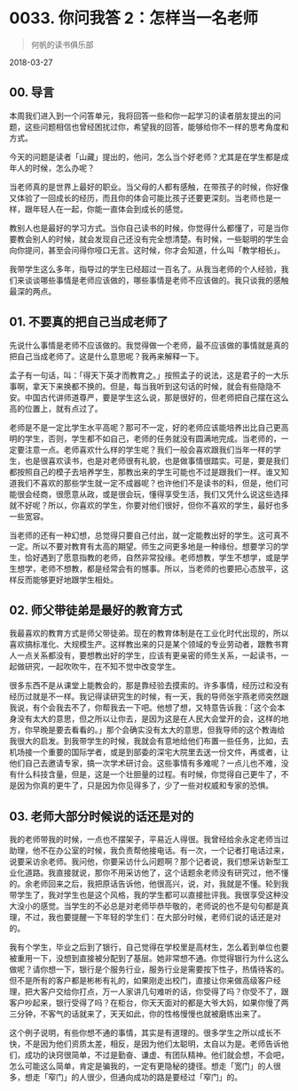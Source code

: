 # 0033. 你问我答 2：怎样当一名老师

> 何帆的读书俱乐部

2018-03-27

## 00. 导言

本周我们进入到一个问答单元，我将回答一些和你一起学习的读者朋友提出的问题，这些问题相信也曾经困扰过你，希望我的回答，能够给你不一样的思考角度和方式。

今天的问题是读者「山藏」提出的，他问，怎么当个好老师？尤其是在学生都是成年人的时候，怎么办呢？

当老师真的是世界上最好的职业。当父母的人都有感触，在带孩子的时候，你好像又体验了一回成长的经历，而且你的体会可能比孩子还要更深刻。当老师也是一样，跟年轻人在一起，你能一直体会到成长的感觉。

教别人也是最好的学习方式。当你自己读书的时候，你觉得什么都懂了，可是当你要教会别人的时候，就会发现自己还没有完全想清楚。有时候，一些聪明的学生会向你提问，甚至会问得你哑口无言。这时候，你才会知道，什么叫「教学相长」。

我带学生这么多年，指导过的学生已经超过一百名了。从我当老师的个人经验，我们来谈谈哪些事情是老师应该做的，哪些事情是老师不应该做的。我只谈我的感触最深的两点。

## 01. 不要真的把自己当成老师了

先说什么事情是老师不应该做的。我觉得做一个老师，最不应该做的事情就是真的把自己当成老师了。这是什么意思呢？我再来解释一下。

孟子有一句话，叫：「得天下英才而教育之。」按照孟子的说法，这是君子的一大乐事啊，拿天下来换都不换的。但是，每当我听到这句话的时候，就会有些隐隐不安。中国古代讲师道尊严，要是学生这么说，那是很好的，但老师把自己摆在这么高的位置上，就有点过了。

老师是不是一定比学生水平高呢？那可不一定，好的老师应该能培养出比自己更高明的学生，否则，学生都不如自己，老师的任务就没有圆满地完成。当老师的，一定要注意一点。老师喜欢什么样的学生呢？我们一般会喜欢跟我们当年一样的学生，也是很喜欢读书，也是对老师很有礼貌，也是做事情很踏实。可是，要是我们都按照自己的模子去培养学生，那教出来的学生可能也不过是跟我们一样。谁又知道我们不喜欢的那些学生就一定不成器呢？也许他们不是读书的料，但是，他们可能很会经商，很愿意从政，或是很会玩，懂得享受生活，我们又凭什么说这些选择就不好呢？所以，你喜欢的学生，你要对他们很好，但你不喜欢的学生，最好也多一些宽容。

当老师的还有一种幻想，总觉得只要自己付出，就一定能教出好的学生。这可真不一定。所以不要对教育有太高的期望。师生之间更多地是一种缘份。想要学习的学生，恰好遇到了愿意指教的老师，自然非常投缘。老师想教，学生不想学，或是学生想学，老师不想教，都是经常会有的憾事。所以，当老师的也要把心态放平，这样反而能够更好地跟学生相处。

## 02. 师父带徒弟是最好的教育方式

我最喜欢的教育方式是师父带徒弟。现在的教育体制是在工业化时代出现的，所以喜欢搞标准化、大规模生产。这样教出来的只是某个领域的专业劳动者，跟教书育人一点关系都没有，要想教出好的学生，应该有更亲密的师生关系，一起读书，一起做研究，一起吹吹牛，在不知不觉中改变学生。

很多东西不是从课堂上能教会的，那是靠经验去摸索的。许多事情，经历过和没有经历过就是不一样。我记得读研究生的时候，有一天，我的导师张宇燕老师突然跟我说，有个会我去不了，你帮我去一下吧。他想了想，又特意告诉我：「这个会本身没有太大的意思，但之所以让你去，是因为这是在人民大会堂开的会，这样的地方，你早晚是要去看看的。」那个会确实没有太大的意思，但我导师的这个教诲给我很大的启发。到我带学生的时候，我就会有意地给他们布置一些任务，比如，去机场接一个重要的国际学者，或是到部委的深宅大院里去送一份文件，再或者，让他们自己去邀请专家，搞一次学术研讨会。这些事情有多难呢？一点儿也不难，没有什么科技含量，但是，这是一个壮胆量的过程。有时候，你觉得自己更牛了，不是因为你真的更牛了，只是因为你见得多了，少了一些对权威和专家的恐惧。

## 03. 老师大部分时候说的话还是对的

我的老师带我的时候，一点也不摆架子，平易近人得很。我曾经给余永定老师当过助理，他不在办公室的时候，我负责帮他接电话。有一次，一个记者打电话过来，说要采访余老师。我问他，你要采访什么问题啊？那个记者说，我们想采访新型工业化道路。我直接就说，那你不用采访他了，这个话题余老师没有研究过，他不懂的。余老师回来之后，我把原话告诉他，他很高兴，说，对，我就是不懂。轮到我带学生了，我对学生也是这个风格，我的学生都可以直接批评我。我很享受这种没大没小的感觉。当学生的不必总是对老师毕恭毕敬的，老师说的也不是句句都是真理，不过，我也要提醒一下年轻的学生们：在大部分时候，老师们说的话还是对的。

我有个学生，毕业之后到了银行，自己觉得在学校里是高材生，怎么着到单位也要被重用一下，没想到直接被分配到了基层。她非常想不通。你觉得银行为什么这么做呢？请你想一下，银行是个服务行业，服务行业是需要按下性子，热情待客的。但不是所有的客户都是彬彬有礼的，如果刚走出校门，直接让你来做高级客户经理，把大客户交给你打点，万一人家讲几句难听的话，你受得了吗？你受不了，跟客户吵起来，银行受得了吗？在柜台，你天天面对的都是大爷大妈，如果你慢了两三分钟，不客气的话就来了，天天如此，你的性格慢慢也就被磨练出来了。

这个例子说明，有些你想不通的事情，其实是有道理的。很多学生之所以成长不快，不是因为他们资质太差，相反，是因为他们太聪明，太自以为是。老师告诉他们，成功的诀窍很简单，不过是勤奋、谦虚、有团队精神。他们就会想，不会吧，怎么可能这么简单，肯定是骗我的，一定有更隐秘的捷径。想走「宽门」的人很多，想走「窄门」的人很少，但通向成功的路是要经过「窄门」的。

